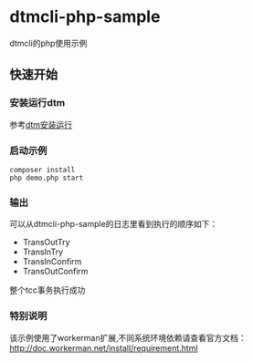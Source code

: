 # dtmcli-php-sample
dtmcli的php使用示例
## 快速开始
### 安装运行dtm
参考[dtm安装运行](https://dtm.pub/guide/install.html)

### 启动示例
```
composer install
php demo.php start
```
### 输出

可以从dtmcli-php-sample的日志里看到执行的顺序如下：

- TransOutTry
- TransInTry
- TransInConfirm
- TransOutConfirm

整个tcc事务执行成功

### 特别说明
该示例使用了workerman扩展,不同系统环境依赖请查看官方文档：http://doc.workerman.net/install/requirement.html
